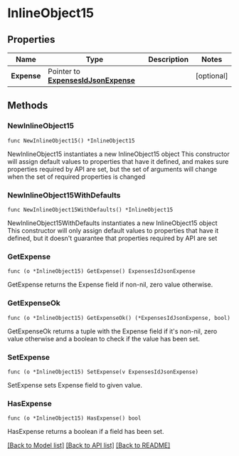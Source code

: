 # InlineObject15

## Properties

Name | Type | Description | Notes
------------ | ------------- | ------------- | -------------
**Expense** | Pointer to [**ExpensesIdJsonExpense**](_expenses__id__json_expense.md) |  | [optional] 

## Methods

### NewInlineObject15

`func NewInlineObject15() *InlineObject15`

NewInlineObject15 instantiates a new InlineObject15 object
This constructor will assign default values to properties that have it defined,
and makes sure properties required by API are set, but the set of arguments
will change when the set of required properties is changed

### NewInlineObject15WithDefaults

`func NewInlineObject15WithDefaults() *InlineObject15`

NewInlineObject15WithDefaults instantiates a new InlineObject15 object
This constructor will only assign default values to properties that have it defined,
but it doesn't guarantee that properties required by API are set

### GetExpense

`func (o *InlineObject15) GetExpense() ExpensesIdJsonExpense`

GetExpense returns the Expense field if non-nil, zero value otherwise.

### GetExpenseOk

`func (o *InlineObject15) GetExpenseOk() (*ExpensesIdJsonExpense, bool)`

GetExpenseOk returns a tuple with the Expense field if it's non-nil, zero value otherwise
and a boolean to check if the value has been set.

### SetExpense

`func (o *InlineObject15) SetExpense(v ExpensesIdJsonExpense)`

SetExpense sets Expense field to given value.

### HasExpense

`func (o *InlineObject15) HasExpense() bool`

HasExpense returns a boolean if a field has been set.


[[Back to Model list]](../README.md#documentation-for-models) [[Back to API list]](../README.md#documentation-for-api-endpoints) [[Back to README]](../README.md)


